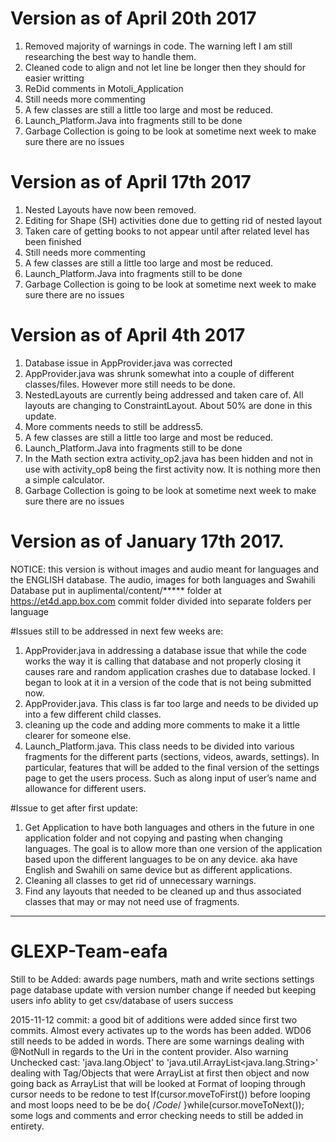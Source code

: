 ﻿# Version as of April 20th 2017

1. Removed majority of warnings in code. The warning left I am still researching the best
    way to handle them.
2. Cleaned code to align and not let line be longer then they should for easier writting
3. ReDid comments in Motoli_Application
4. Still needs more commenting
5. A few classes are still a little too large and most be reduced.
6. Launch_Platform.Java into fragments still to be done
7. Garbage Collection is going to be look at sometime next week to make sure there are no issues


# Version as of April 17th 2017

1. Nested Layouts have now been removed.
2. Editing for  Shape (SH) activities done due to getting rid of nested layout
3. Taken care of getting books to not appear until after related level has been finished
4. Still needs more commenting
5. A few classes are still a little too large and most be reduced.
6. Launch_Platform.Java into fragments still to be done
7. Garbage Collection is going to be look at sometime next week to make sure there are no issues




# Version as of April 4th 2017

1. Database issue in AppProvider.java was corrected
2. AppProvider.java was shrunk somewhat into a couple of different classes/files.
    However more still needs to be done.
3. NestedLayouts are currently being addressed and taken care of.
    All layouts are changing to ConstraintLayout. About 50% are done in this update.
4. More comments needs to still be address5. 
5. A few classes are still a little too large and most be reduced.
6. Launch_Platform.Java into fragments still to be done
7. In the Math section extra activity_op2.java has been hidden and not in use with activity_op8
    being the first activity now. It is nothing more then a simple calculator.
8. Garbage Collection is going to be look at sometime next week to make sure there are no issues




# Version as of January 17th 2017. 

NOTICE: this version is without images and audio meant for languages and the ENGLISH database.
The audio, images for both languages and Swahili Database put in auplimental/content/*****
folder at https://et4d.app.box.com commit folder divided into separate folders per language

#Issues still to be addressed in next few weeks are:
1.	AppProvider.java in addressing a database issue that while the code works the way it is
    calling that database and not properly closing it causes rare and random application crashes
    due to database locked. I began to look at it in a version of the code
    that is not being submitted now.
2.	AppProvider.java. This class is far too large and needs to be divided up into a few
    different child classes.
3.	cleaning up the code and adding more comments to make it a little clearer for someone else.
4.	Launch_Platform.java. This class needs to be divided into various fragments for
    the different parts (sections, videos, awards, settings).
    In particular, features that will be added to the final version of the settings page to get
    the users process. Such as along input of user’s name and allowance for different users.

#Issue to get after first update:
1.	Get Application to have both languages and others in the future in one application folder
    and not copying and pasting when changing languages.
    The goal is to allow more than one version of the application based upon
    the different languages to be on any device.  aka have English and Swahili on same device
    but as different applications.
2.	Cleaning all classes to get rid of unnecessary warnings. 
3.	Find any layouts that needed to be cleaned up and thus associated classes that may or may
not need use of fragments.



_______________________________________________________________________________________________________________________________________




# GLEXP-Team-eafa

Still to be Added:
awards page
numbers, math and write sections
settings page
database update with version number change if needed but keeping users info
ablity to get csv/database of users success

2015-11-12 commit:
a good bit of additions were added since first two commits.
 Almost every activates up to the words has been added.
WD06 still needs to be added in words.
There are some warnings dealing with @NotNull in regards to the Uri in the content provider.
Also warning  Unchecked cast: 'java.lang.Object' to 'java.util.ArrayList<java.lang.String>'
dealing with Tag/Objects that were ArrayList at first then object
and now going back as ArrayList that will be looked at
Format of looping through cursor needs to be redone to test If(cursor.moveToFirst())
before looping and most loops need to be be do{ /*Code*/ }while(cursor.moveToNext());
some logs and comments and error checking needs to still be added in entirety.


